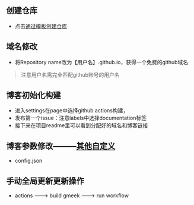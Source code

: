 ## 创建仓库
+ 点击[通过模板创建仓库](https://github.com/new?template_name=Gmeek-template&template_owner=Meekdai)
## 域名修改
+ 将Repository name改为【用户名】.github.io，获得一个免费的github域名

> 注意用户名需完全匹配github账号的用户名

## 博客初始化构建
+ 进入settings在page中选择github actions构建，
+ 发布第一个issue：注意labels中选择documentation标签
+ 接下来在项目readme里可以看到分配好的域名和博客链接

## 博客参数修改———[其他自定义](https://blog.meekdai.com/post/Gmeek-kuai-su-shang-shou.html)
+ config.json

## 手动全局更新更新操作
+ actions  ---> build gmeek  ---> run workflow